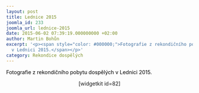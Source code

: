 ```yaml
---
layout: post
title: Lednice 2015
joomla_id: 233
joomla_url: lednice-2015
date: 2015-06-02 07:39:19.000000000 +02:00
author: Martin Bohůn
excerpt: '<p><span style="color: #000000;">Fotografie z rekondičního pobytu dospělých
  v Lednici 2015.</span></p>'
category: Rekondice dospělých
---
```

<p><span style="color: #000000;">Fotografie z rekondičního pobytu dospělých v Lednici 2015.</span></p>

<p style="text-align: center;"><span>[widgetkit id=82]</span></p>
